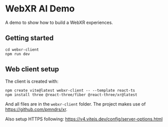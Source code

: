 # WebXR AI Demo

A demo to show how to build a WebXR experiences.

## Getting started

```
cd webxr-client
npm run dev
```


## Web client setup

The client is created with:

```
npm create vite@latest webxr-client -- --template react-ts
npm install three @react-three/fiber @react-three/xr@latest
```

And all files are in the `webxr-client` folder.  The project makes use of
https://github.com/pmndrs/xr.

Also setup HTTPS following: https://v4.vitejs.dev/config/server-options.html
